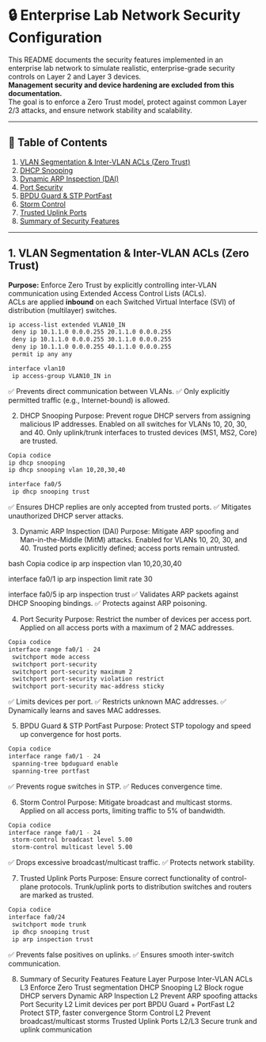 # 🔒 Enterprise Lab Network Security Configuration

This README documents the security features implemented in an enterprise lab network to simulate realistic, enterprise-grade security controls on Layer 2 and Layer 3 devices.  
**Management security and device hardening are excluded from this documentation.**  
The goal is to enforce a Zero Trust model, protect against common Layer 2/3 attacks, and ensure network stability and scalability.




---

## 📑 Table of Contents
1. [VLAN Segmentation & Inter-VLAN ACLs (Zero Trust)](#1-vlan-segmentation--inter-vlan-acls-zero-trust)  
2. [DHCP Snooping](#2-dhcp-snooping)  
3. [Dynamic ARP Inspection (DAI)](#3-dynamic-arp-inspection-dai)  
4. [Port Security](#4-port-security)  
5. [BPDU Guard & STP PortFast](#5-bpdu-guard--stp-portfast)  
6. [Storm Control](#6-storm-control)  
7. [Trusted Uplink Ports](#7-trusted-uplink-ports)  
8. [Summary of Security Features](#8-summary-of-security-features)  

---

## 1. VLAN Segmentation & Inter-VLAN ACLs (Zero Trust)

**Purpose:** Enforce Zero Trust by explicitly controlling inter-VLAN communication using Extended Access Control Lists (ACLs).  
ACLs are applied **inbound** on each Switched Virtual Interface (SVI) of distribution (multilayer) switches.

```bash
ip access-list extended VLAN10_IN
 deny ip 10.1.1.0 0.0.0.255 20.1.1.0 0.0.0.255
 deny ip 10.1.1.0 0.0.0.255 30.1.1.0 0.0.0.255
 deny ip 10.1.1.0 0.0.0.255 40.1.1.0 0.0.0.255
 permit ip any any

interface vlan10
 ip access-group VLAN10_IN in
```

✅ Prevents direct communication between VLANs.
✅ Only explicitly permitted traffic (e.g., Internet-bound) is allowed.

2. DHCP Snooping
Purpose: Prevent rogue DHCP servers from assigning malicious IP addresses.
Enabled on all switches for VLANs 10, 20, 30, and 40.
Only uplink/trunk interfaces to trusted devices (MS1, MS2, Core) are trusted.

```bash
Copia codice
ip dhcp snooping
ip dhcp snooping vlan 10,20,30,40

interface fa0/5
 ip dhcp snooping trust
```
✅ Ensures DHCP replies are only accepted from trusted ports.
✅ Mitigates unauthorized DHCP server attacks.

3. Dynamic ARP Inspection (DAI)
Purpose: Mitigate ARP spoofing and Man-in-the-Middle (MitM) attacks.
Enabled for VLANs 10, 20, 30, and 40.
Trusted ports explicitly defined; access ports remain untrusted.

bash
Copia codice
ip arp inspection vlan 10,20,30,40

interface fa0/1
 ip arp inspection limit rate 30

interface fa0/5
 ip arp inspection trust
✅ Validates ARP packets against DHCP Snooping bindings.
✅ Protects against ARP poisoning.

4. Port Security
Purpose: Restrict the number of devices per access port.
Applied on all access ports with a maximum of 2 MAC addresses.

```bash
Copia codice
interface range fa0/1 - 24
 switchport mode access
 switchport port-security
 switchport port-security maximum 2
 switchport port-security violation restrict
 switchport port-security mac-address sticky
```
✅ Limits devices per port.
✅ Restricts unknown MAC addresses.
✅ Dynamically learns and saves MAC addresses.

5. BPDU Guard & STP PortFast
Purpose: Protect STP topology and speed up convergence for host ports.

```bash
Copia codice
interface range fa0/1 - 24
 spanning-tree bpduguard enable
 spanning-tree portfast
```
✅ Prevents rogue switches in STP.
✅ Reduces convergence time.

6. Storm Control
Purpose: Mitigate broadcast and multicast storms.
Applied on all access ports, limiting traffic to 5% of bandwidth.

```bash
Copia codice
interface range fa0/1 - 24
 storm-control broadcast level 5.00
 storm-control multicast level 5.00
```
✅ Drops excessive broadcast/multicast traffic.
✅ Protects network stability.

7. Trusted Uplink Ports
Purpose: Ensure correct functionality of control-plane protocols.
Trunk/uplink ports to distribution switches and routers are marked as trusted.

```bash
Copia codice
interface fa0/24
 switchport mode trunk
 ip dhcp snooping trust
 ip arp inspection trust
```
✅ Prevents false positives on uplinks.
✅ Ensures smooth inter-switch communication.

8. Summary of Security Features
Feature	Layer	Purpose
Inter-VLAN ACLs	L3	Enforce Zero Trust segmentation
DHCP Snooping	L2	Block rogue DHCP servers
Dynamic ARP Inspection	L2	Prevent ARP spoofing attacks
Port Security	L2	Limit devices per port
BPDU Guard + PortFast	L2	Protect STP, faster convergence
Storm Control	L2	Prevent broadcast/multicast storms
Trusted Uplink Ports	L2/L3	Secure trunk and uplink communication
